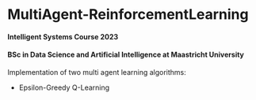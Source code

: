 # MultiAgent-ReinforcementLearning

#### Intelligent Systems Course 2023

#### BSc in Data Science and Artificial Intelligence at Maastricht University

Implementation of two multi agent learning algorithms: 

- Epsilon-Greedy Q-Learning